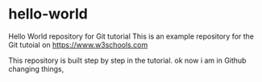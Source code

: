 # hello-world

Hello World repository for Git tutorial
This is an example repository for the Git tutoial on https://www.w3schools.com

This repository is built step by step in the tutorial.
ok now i am in Github changing things, 
